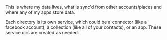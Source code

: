 This is where my data lives, what is sync'd from other accounts/places and where any of my apps store data.

Each directory is its own service, which could be a connector (like a facebook account), a collection (like all of your contacts), or an app.  These service dirs are created as needed.